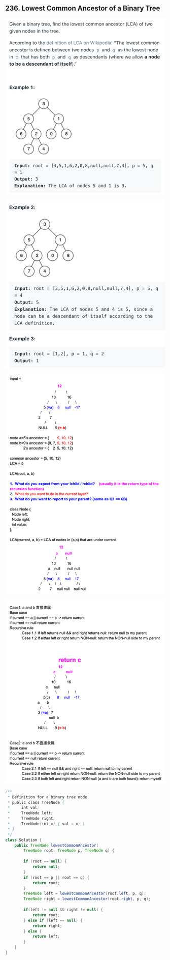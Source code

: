 ## 236. Lowest Common Ancestor of a Binary Tree

![](img/2021-07-12-02-58-43.png)

![](img/2021-07-12-02-58-57.png)

![](img/2021-07-12-02-59-33.png)

![](img/2021-07-12-03-00-18.png)

```java
/**
 * Definition for a binary tree node.
 * public class TreeNode {
 *     int val;
 *     TreeNode left;
 *     TreeNode right;
 *     TreeNode(int x) { val = x; }
 * }
 */
class Solution {
    public TreeNode lowestCommonAncestor(
        TreeNode root, TreeNode p, TreeNode q) {
        
        if (root == null) {
            return null;
        }
        if (root == p || root == q) {
            return root;
        }
        TreeNode left = lowestCommonAncestor(root.left, p, q);
        TreeNode right = lowestCommonAncestor(root.right, p, q);
        
        if(left != null && right != null) {
            return root;
        } else if (left == null) {
            return right;
        } else {
            return left;
        }
    }
}
```